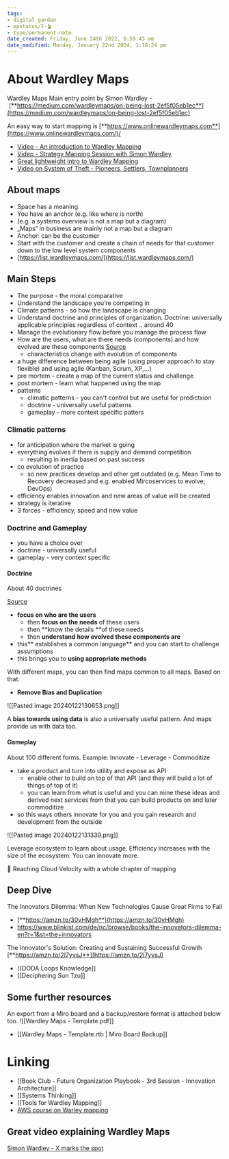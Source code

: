 ```yaml
---
tags: 
- digital_garden
- epstatus/2-🪴
- type/permanent-note 
date_created: Friday, June 24th 2022, 6:59:43 am
date_modified: Monday, January 22nd 2024, 1:18:24 pm
---
```

# About Wardley Maps

Wardley Maps Main entry point by Simon Wardley - [**https://medium.com/wardleymaps/on-being-lost-2ef5f05eb1ec**](https://medium.com/wardleymaps/on-being-lost-2ef5f05eb1ec)

An easy way to start mapping is [**https://www.onlinewardleymaps.com**](https://www.onlinewardleymaps.com/)/

+ [Video - An introduction to Wardley Mapping](https://www.youtube.com/watch?v=L3wgzl2iUR4)
+ [Video - Strategy Mapping Session with Simon Wardley](https://www.youtube.com/watch?v=JMlFv2Sod54)
+ [Great lightweight intro to Wardley Mapping](https://learnwardleymapping.com/)
+ [Video on System of Theft - Pioneers, Settlers, Townplanners](https://www.youtube.com/watch?v=n3Q8825onA4&list=PLP0vnsXbJsRUlWgayGuYWxJ00gs1nK91_&index=1)

## About maps
-   Space has a meaning
-   You have an anchor (e.g. like where is north)
-   (e.g. a systems overview is not a map but a diagram)
-   „Maps“ in business are mainly not a map but a diagram
-   Anchor: can be the customer
-   Start with the customer and create a chain of needs for that customer down to the low level system components
- [https://list.wardleymaps.com/](https://list.wardleymaps.com/)

## Main Steps
+ The purpose - the moral comparative
+ Understand the landscape you’re competing in 
+ Climate patterns - so how the landscape is changing
+ Understand doctrine and principles of organization. Doctrine: universally applicable principles regardless of context .. around 40 
+ Manage the evolutionary flow before you manage the process flow
+ How are the users, what are there needs (components) and how evolved are these components [Source](https://www.youtube.com/watch?v=xsDT7L-tARs)
	+ characteristics change with evolution of components
+ a huge difference between being agile (using proper approach to stay flexible) and using agile (Kanban, Scrum, XP,...)
+ pre mortem - create a map of the current status and challenge
+ post mortem - learn what happened using the map
+ patterns
	+ climatic patterns - you can't control but are useful for predictxion
	+ doctrine - universally useful patterns
	+ gameplay - more context specific patters

### Climatic patterns
+ for anticipation where the market is going
+ everything evolves if there is supply and demand competition
	+ resulting in inertia based on past success
+ co evolution of practice
	+ so new practices develop and other get outdated (e.g. Mean Time to Recovery decreased and e.g. enabled Mircoservices to evolve; DevOps)
+ efficiency enables innovation and new areas of value will be created
+ strategy is iterative
+ 3 forces - efficiency, speed and new value

### Doctrine and Gameplay
+ you have a choice over
+ doctrine - universally useful
+ gameplay - very context specific

#### Doctrine
About 40 doctrines

[Source](https://www.youtube.com/watch?v=gPDVA6uVAlU)
+ **focus on who are the users**
	+ then **focus on the needs** of these users
	+ then **know the details **of these needs
	+ then **understand how evolved these components are**
+ this** establishes a common language** and you can start to challenge assumptions
+ this brings you to **using appropriate methods**

With different maps, you can then find maps common to all maps. Based on that:
* **Remove Bias and Duplication**

![[Pasted image 20240122130653.png]]

A **bias towards using data** is also a universally useful pattern. And maps provide us with data too.

#### Gameplay
About 100 different forms.
Example: Innovate - Leverage - Commoditize
+ take a product and turn into utility and expose as API
	+ enable other to build on top of that API (and they will build a lot of things of top of it)
	+ you can learn from what is useful and you can mine these ideas and derived next services from that you can build products on and later commoditize
+ so this ways others innovate for you and you gain research and development from the outside

![[Pasted image 20240122131339.png]]

Leverage ecosystem to learn about usage. Efficiency increases with the size of the ecosystem. You can innovate more.

📖 Reaching Cloud Velocity with a whole chapter of mapping

## Deep Dive
The Innovators Dilemma: When New Technologies Cause Great Firms to Fail 
+ [**https://amzn.to/30vHMgh**](https://amzn.to/30vHMgh)
+ https://www.blinkist.com/de/nc/browse/books/the-innovators-dilemma-en?r=1&st=the+innovators

The Innovator's Solution: Creating and Sustaining Successful Growth [**https://amzn.to/2l7yvsJ**](https://amzn.to/2l7yvsJ)

+ [[OODA Loops Knowledge]]
+ [[Deciphering Sun Tzu]]

## Some further resources 

An export from a Miro board and a backup/restore format is attached below too.
![[Wardley Maps - Template.pdf]]

+ [[Wardley Maps - Template.rtb | Miro Board Backup]]

# Linking
+ [[Book Club - Future Organization Playbook - 3rd Session - Innovation Architecture]]
+ [[Systems Thinking]]
+ [[Tools for Wardley Mapping]]
+ [AWS course on Warley mapping](https://www.youtube.com/watch?v=58iLrw6-4x4)

## Great video explaining Wardley Maps
[Simon Wardley - X marks the spot](https://www.youtube.com/watch?v=LSD_Ng-E9Og)